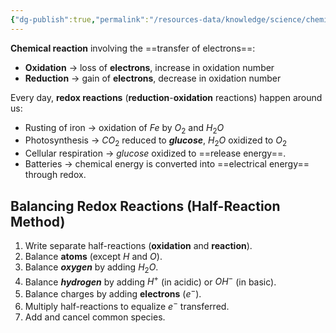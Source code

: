 ```yaml
---
{"dg-publish":true,"permalink":"/resources-data/knowledge/science/chemistry/chemical-reaction/redox-reactions/"}
---
```


**Chemical reaction** involving the ==transfer of electrons==:
* **Oxidation** $\rightarrow$ loss of **electrons**, increase in oxidation number
* **Reduction** $\rightarrow$ gain of **electrons**, decrease in oxidation number


Every day, **redox reactions** (**reduction**-**oxidation** reactions) happen around us:
* Rusting of iron $\rightarrow$ oxidation of $Fe$ by $O_2$ and $H_2O$
* Photosynthesis $\rightarrow$ $CO_2$ reduced to ***glucose***, $H_2O$ oxidized to $O_2$
* Cellular respiration $\rightarrow$ *glucose* oxidized to ==release energy==.
* Batteries $\rightarrow$ chemical energy is converted into ==electrical energy== through redox.

## Balancing Redox Reactions (Half-Reaction Method)
1. Write separate half-reactions (**oxidation** and **reaction**).
2. Balance **atoms** (except $H$ and $O$).
3. Balance ***oxygen*** by adding $H_2O$.
4. Balance ***hydrogen*** by adding $H^+$ (in acidic) or $OH^-$ (in basic).
5. Balance charges by adding **electrons** ($e^-$).
6. Multiply half-reactions to equalize $e^-$ transferred.
7. Add and cancel common species.